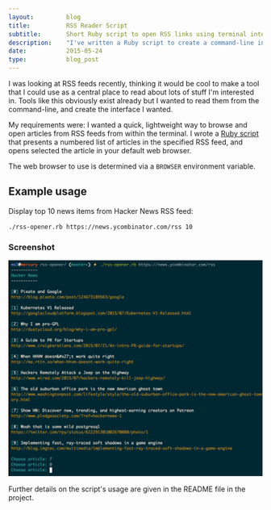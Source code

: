 ```yaml
---
layout:         blog
title:          RSS Reader Script
subtitle:       Short Ruby script to open RSS links using terminal interface
description:    "I've written a Ruby script to create a command-line interface for browsing articles from an RSS feed"
date:           2015-05-24
type:           blog_post
---
```


I was looking at RSS feeds recently, thinking it would be cool to make a tool that I could use as a central place to read about lots of stuff I'm interested in. Tools like this obviously exist already but I wanted to read them from the command-line, and create the interface I wanted.

My requirements were: I wanted a quick, lightweight way to browse and open articles from RSS feeds from within the terminal. I wrote a <a href="https://github.com/robinrob/rss-opener.git">Ruby script</a> that presents a numbered list of articles in the specified RSS feed, and opens selected the article in your default web browser.

The web browser to use is determined via a `BROWSER` environment variable.

## Example usage
Display top 10 news items from Hacker News RSS feed:

<pre><code class="shell">./rss-opener.rb https://news.ycombinator.com/rss 10
</code></pre>

### Screenshot
<img src="/img/rss-opener.png" alt="RSS Reader Usage Screenshot">

Further details on the script's usage are given in the README file in the project.